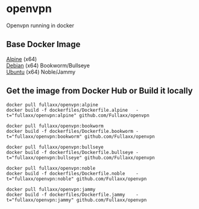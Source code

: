 # openvpn
Openvpn running in docker

## Base Docker Image
[Alpine](https://hub.docker.com/_/alpine) (x64) \
[Debian](https://hub.docker.com/_/debian) (x64) Bookworm/Bullseye \
[Ubuntu](https://hub.docker.com/_/ubuntu) (x64) Noble/Jammy

## Get the image from Docker Hub or Build it locally
```
docker pull fullaxx/openvpn:alpine
docker build -f dockerfiles/Dockerfile.alpine   -t="fullaxx/openvpn:alpine" github.com/Fullaxx/openvpn

docker pull fullaxx/openvpn:bookworm
docker build -f dockerfiles/Dockerfile.bookworm -t="fullaxx/openvpn:bookworm" github.com/Fullaxx/openvpn

docker pull fullaxx/openvpn:bullseye
docker build -f dockerfiles/Dockerfile.bullseye -t="fullaxx/openvpn:bullseye" github.com/Fullaxx/openvpn

docker pull fullaxx/openvpn:noble
docker build -f dockerfiles/Dockerfile.noble    -t="fullaxx/openvpn:noble" github.com/Fullaxx/openvpn

docker pull fullaxx/openvpn:jammy
docker build -f dockerfiles/Dockerfile.jammy    -t="fullaxx/openvpn:jammy" github.com/Fullaxx/openvpn
```

